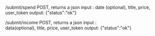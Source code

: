 /submit/spend 
POST, returns a json 
input : 
    date (optional), title, price, user_token
output:
    {"status":"ok"}

/submit/income
POST, returns a json 
input :    
    data(optional), title, price, user_token
output:
    {"status":"ok"}
